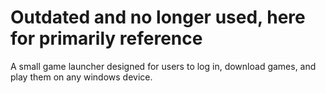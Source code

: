 # Outdated and no longer used, here for primarily reference

A small game launcher designed for users to log in, download games, and play them on any windows device.

